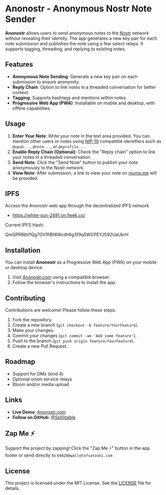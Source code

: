 # Anonostr - Anonymous Nostr Note Sender

**Anonostr** allows users to send anonymous notes to the [Nostr](https://nostr.com/) network without revealing their identity. The app generates a new key pair for each note submission and publishes the note using a few select relays. It supports tagging, threading, and replying to existing notes.

## Features
- **Anonymous Note Sending**: Generate a new key pair on each submission to ensure anonymity.
- **Reply Chain**: Option to link notes in a threaded conversation for better context.
- **Tagging**: Supports hashtags and mentions within notes.
- **Progressive Web App (PWA)**: Installable on mobile and desktop, with offline capabilities.

## Usage
1. **Enter Your Note**: Write your note in the text area provided. You can mention other users or notes using [NIP-19](https://github.com/nostr-protocol/nips/blob/master/19.md) compatible identifiers such as `@npub...`, `@note...`, or `@nprofile...`.
2. **Enable Reply Chain (Optional)**: Check the "Reply chain" option to link your notes in a threaded conversation.
3. **Send Note**: Click the "Send Note" button to publish your note anonymously to the Nostr network.
4. **View Note**: After submission, a link to view your note on [njump.me](https://njump.me/) will be provided.

## IPFS
Access the Anonostr web app through the decentralized IPFS network
- https://white-sun-2491.on.fleek.co/ 

Current IPFS Hash:

QmQPRRbVfQg7GV1fiBf4Wcdh6g3f9q5WCPEYJ592UaUkrH

## Installation
You can install **Anonostr** as a Progressive Web App (PWA) on your mobile or desktop device:

1. Visit [Anonostr.com](https://anonostr.com/) using a compatible browser.
2. Follow the browser's instructions to install the app.

## Contributing
Contributions are welcome! Please follow these steps:

1. Fork the repository.
2. Create a new branch (`git checkout -b feature/YourFeature`).
3. Make your changes.
4. Commit your changes (`git commit -am 'Add some feature'`).
5. Push to the branch (`git push origin feature/YourFeature`).
6. Create a new Pull Request.

## Roadmap
- Support for DMs (kind 4)
- Optional onion service relays
- Bloom and/or media upload

## Links
- **Live Demo**: [Anonostr.com](https://anonostr.com/)
- **Follow on GitHub**: [@Spl0itable](https://github.com/Spl0itable)

## Zap Me ⚡️
Support the project by zapping! Click the "Zap Me ⚡️" button in the app footer or send directly to `69420@walletofsatoshi.com`

## License
This project is licensed under the MIT License. See the [LICENSE](LICENSE) file for details.